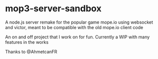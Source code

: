 # mop3-server-sandbox

A node.js server remake for the popular game mope.io using websocket and victor, meant to be compatible with the old mope.io client code

An on and off project that I work on for fun. Currently a WIP with many features in the works

Thanks to @AhmetcanFR 
